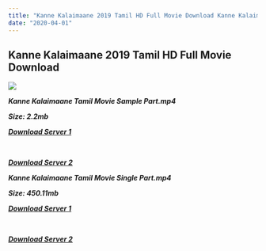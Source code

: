 ```yaml
---
title: "Kanne Kalaimaane 2019 Tamil HD Full Movie Download Kanne Kalaimaane Tamil HD Movie Download"
date: "2020-04-01"
---
```


## Kanne Kalaimaane 2019 Tamil HD Full Movie Download

![](https://images.moviebuff.com/808b4c6a-adf3-4994-92dc-096c32f13fd5?w=1000)

**_Kanne Kalaimaane Tamil Movie Sample Part.mp4_**

**_Size: 2.2mb_**

**_[Download Server 1](http://b8.wetransfer.vip/files/Tamil{dd491190c7c44e72d5bc6265d8d28d52dc406d5dbea1734fee0f652b09d71bf7}20Movies/Tamil{dd491190c7c44e72d5bc6265d8d28d52dc406d5dbea1734fee0f652b09d71bf7}202019{dd491190c7c44e72d5bc6265d8d28d52dc406d5dbea1734fee0f652b09d71bf7}20Movies/Kanne{dd491190c7c44e72d5bc6265d8d28d52dc406d5dbea1734fee0f652b09d71bf7}20Kalaimaane{dd491190c7c44e72d5bc6265d8d28d52dc406d5dbea1734fee0f652b09d71bf7}20(2019)/Kanne{dd491190c7c44e72d5bc6265d8d28d52dc406d5dbea1734fee0f652b09d71bf7}20Kalaimaane{dd491190c7c44e72d5bc6265d8d28d52dc406d5dbea1734fee0f652b09d71bf7}20(2019){dd491190c7c44e72d5bc6265d8d28d52dc406d5dbea1734fee0f652b09d71bf7}20Proper{dd491190c7c44e72d5bc6265d8d28d52dc406d5dbea1734fee0f652b09d71bf7}20HDRip/Kanne{dd491190c7c44e72d5bc6265d8d28d52dc406d5dbea1734fee0f652b09d71bf7}20Kalaimaane{dd491190c7c44e72d5bc6265d8d28d52dc406d5dbea1734fee0f652b09d71bf7}20(2019){dd491190c7c44e72d5bc6265d8d28d52dc406d5dbea1734fee0f652b09d71bf7}20Sample{dd491190c7c44e72d5bc6265d8d28d52dc406d5dbea1734fee0f652b09d71bf7}20(640x360).mp4)_**

**_[  
](http://b8.wetransfer.vip/files/Tamil{dd491190c7c44e72d5bc6265d8d28d52dc406d5dbea1734fee0f652b09d71bf7}20Movies/Tamil{dd491190c7c44e72d5bc6265d8d28d52dc406d5dbea1734fee0f652b09d71bf7}202019{dd491190c7c44e72d5bc6265d8d28d52dc406d5dbea1734fee0f652b09d71bf7}20Movies/Kanne{dd491190c7c44e72d5bc6265d8d28d52dc406d5dbea1734fee0f652b09d71bf7}20Kalaimaane{dd491190c7c44e72d5bc6265d8d28d52dc406d5dbea1734fee0f652b09d71bf7}20(2019)/Kanne{dd491190c7c44e72d5bc6265d8d28d52dc406d5dbea1734fee0f652b09d71bf7}20Kalaimaane{dd491190c7c44e72d5bc6265d8d28d52dc406d5dbea1734fee0f652b09d71bf7}20(2019){dd491190c7c44e72d5bc6265d8d28d52dc406d5dbea1734fee0f652b09d71bf7}20Proper{dd491190c7c44e72d5bc6265d8d28d52dc406d5dbea1734fee0f652b09d71bf7}20HDRip/Kanne{dd491190c7c44e72d5bc6265d8d28d52dc406d5dbea1734fee0f652b09d71bf7}20Kalaimaane{dd491190c7c44e72d5bc6265d8d28d52dc406d5dbea1734fee0f652b09d71bf7}20(2019){dd491190c7c44e72d5bc6265d8d28d52dc406d5dbea1734fee0f652b09d71bf7}20Sample{dd491190c7c44e72d5bc6265d8d28d52dc406d5dbea1734fee0f652b09d71bf7}20(640x360).mp4)_**

**_[Download Server 2](http://b8.wetransfer.vip/files/Tamil{dd491190c7c44e72d5bc6265d8d28d52dc406d5dbea1734fee0f652b09d71bf7}20Movies/Tamil{dd491190c7c44e72d5bc6265d8d28d52dc406d5dbea1734fee0f652b09d71bf7}202019{dd491190c7c44e72d5bc6265d8d28d52dc406d5dbea1734fee0f652b09d71bf7}20Movies/Kanne{dd491190c7c44e72d5bc6265d8d28d52dc406d5dbea1734fee0f652b09d71bf7}20Kalaimaane{dd491190c7c44e72d5bc6265d8d28d52dc406d5dbea1734fee0f652b09d71bf7}20(2019)/Kanne{dd491190c7c44e72d5bc6265d8d28d52dc406d5dbea1734fee0f652b09d71bf7}20Kalaimaane{dd491190c7c44e72d5bc6265d8d28d52dc406d5dbea1734fee0f652b09d71bf7}20(2019){dd491190c7c44e72d5bc6265d8d28d52dc406d5dbea1734fee0f652b09d71bf7}20Proper{dd491190c7c44e72d5bc6265d8d28d52dc406d5dbea1734fee0f652b09d71bf7}20HDRip/Kanne{dd491190c7c44e72d5bc6265d8d28d52dc406d5dbea1734fee0f652b09d71bf7}20Kalaimaane{dd491190c7c44e72d5bc6265d8d28d52dc406d5dbea1734fee0f652b09d71bf7}20(2019){dd491190c7c44e72d5bc6265d8d28d52dc406d5dbea1734fee0f652b09d71bf7}20Sample{dd491190c7c44e72d5bc6265d8d28d52dc406d5dbea1734fee0f652b09d71bf7}20(640x360).mp4)_**

**_Kanne Kalaimaane Tamil Movie Single Part.mp4_**

**_Size: 450.11mb_**

**_[Download Server 1](http://b8.wetransfer.vip/files/Tamil{dd491190c7c44e72d5bc6265d8d28d52dc406d5dbea1734fee0f652b09d71bf7}20Movies/Tamil{dd491190c7c44e72d5bc6265d8d28d52dc406d5dbea1734fee0f652b09d71bf7}202019{dd491190c7c44e72d5bc6265d8d28d52dc406d5dbea1734fee0f652b09d71bf7}20Movies/Kanne{dd491190c7c44e72d5bc6265d8d28d52dc406d5dbea1734fee0f652b09d71bf7}20Kalaimaane{dd491190c7c44e72d5bc6265d8d28d52dc406d5dbea1734fee0f652b09d71bf7}20(2019)/Kanne{dd491190c7c44e72d5bc6265d8d28d52dc406d5dbea1734fee0f652b09d71bf7}20Kalaimaane{dd491190c7c44e72d5bc6265d8d28d52dc406d5dbea1734fee0f652b09d71bf7}20(2019){dd491190c7c44e72d5bc6265d8d28d52dc406d5dbea1734fee0f652b09d71bf7}20Proper{dd491190c7c44e72d5bc6265d8d28d52dc406d5dbea1734fee0f652b09d71bf7}20HDRip/Kanne{dd491190c7c44e72d5bc6265d8d28d52dc406d5dbea1734fee0f652b09d71bf7}20Kalaimaane{dd491190c7c44e72d5bc6265d8d28d52dc406d5dbea1734fee0f652b09d71bf7}20(2019){dd491190c7c44e72d5bc6265d8d28d52dc406d5dbea1734fee0f652b09d71bf7}20Single{dd491190c7c44e72d5bc6265d8d28d52dc406d5dbea1734fee0f652b09d71bf7}20Part{dd491190c7c44e72d5bc6265d8d28d52dc406d5dbea1734fee0f652b09d71bf7}20(640x360).mp4)_**

**_[  
](http://b8.wetransfer.vip/files/Tamil{dd491190c7c44e72d5bc6265d8d28d52dc406d5dbea1734fee0f652b09d71bf7}20Movies/Tamil{dd491190c7c44e72d5bc6265d8d28d52dc406d5dbea1734fee0f652b09d71bf7}202019{dd491190c7c44e72d5bc6265d8d28d52dc406d5dbea1734fee0f652b09d71bf7}20Movies/Kanne{dd491190c7c44e72d5bc6265d8d28d52dc406d5dbea1734fee0f652b09d71bf7}20Kalaimaane{dd491190c7c44e72d5bc6265d8d28d52dc406d5dbea1734fee0f652b09d71bf7}20(2019)/Kanne{dd491190c7c44e72d5bc6265d8d28d52dc406d5dbea1734fee0f652b09d71bf7}20Kalaimaane{dd491190c7c44e72d5bc6265d8d28d52dc406d5dbea1734fee0f652b09d71bf7}20(2019){dd491190c7c44e72d5bc6265d8d28d52dc406d5dbea1734fee0f652b09d71bf7}20Proper{dd491190c7c44e72d5bc6265d8d28d52dc406d5dbea1734fee0f652b09d71bf7}20HDRip/Kanne{dd491190c7c44e72d5bc6265d8d28d52dc406d5dbea1734fee0f652b09d71bf7}20Kalaimaane{dd491190c7c44e72d5bc6265d8d28d52dc406d5dbea1734fee0f652b09d71bf7}20(2019){dd491190c7c44e72d5bc6265d8d28d52dc406d5dbea1734fee0f652b09d71bf7}20Single{dd491190c7c44e72d5bc6265d8d28d52dc406d5dbea1734fee0f652b09d71bf7}20Part{dd491190c7c44e72d5bc6265d8d28d52dc406d5dbea1734fee0f652b09d71bf7}20(640x360).mp4)_**

**_[Download Server 2](http://b8.wetransfer.vip/files/Tamil{dd491190c7c44e72d5bc6265d8d28d52dc406d5dbea1734fee0f652b09d71bf7}20Movies/Tamil{dd491190c7c44e72d5bc6265d8d28d52dc406d5dbea1734fee0f652b09d71bf7}202019{dd491190c7c44e72d5bc6265d8d28d52dc406d5dbea1734fee0f652b09d71bf7}20Movies/Kanne{dd491190c7c44e72d5bc6265d8d28d52dc406d5dbea1734fee0f652b09d71bf7}20Kalaimaane{dd491190c7c44e72d5bc6265d8d28d52dc406d5dbea1734fee0f652b09d71bf7}20(2019)/Kanne{dd491190c7c44e72d5bc6265d8d28d52dc406d5dbea1734fee0f652b09d71bf7}20Kalaimaane{dd491190c7c44e72d5bc6265d8d28d52dc406d5dbea1734fee0f652b09d71bf7}20(2019){dd491190c7c44e72d5bc6265d8d28d52dc406d5dbea1734fee0f652b09d71bf7}20Proper{dd491190c7c44e72d5bc6265d8d28d52dc406d5dbea1734fee0f652b09d71bf7}20HDRip/Kanne{dd491190c7c44e72d5bc6265d8d28d52dc406d5dbea1734fee0f652b09d71bf7}20Kalaimaane{dd491190c7c44e72d5bc6265d8d28d52dc406d5dbea1734fee0f652b09d71bf7}20(2019){dd491190c7c44e72d5bc6265d8d28d52dc406d5dbea1734fee0f652b09d71bf7}20Single{dd491190c7c44e72d5bc6265d8d28d52dc406d5dbea1734fee0f652b09d71bf7}20Part{dd491190c7c44e72d5bc6265d8d28d52dc406d5dbea1734fee0f652b09d71bf7}20(640x360).mp4)_**
